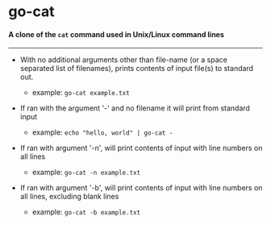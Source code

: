 # go-cat

#### A clone of the `cat` command used in Unix/Linux command lines

---

- With no additional arguments other than file-name (or a space separated list of filenames), prints contents of input file(s) to standard out.

  - example: `go-cat example.txt`

- If ran with the argument '-' and no filename it will print from standard input

  - example: `echo "hello, world" | go-cat -`

- If ran with argument '-n', will print contents of input with line numbers on all lines

  - example: `go-cat -n example.txt`

- If ran with argument '-b', will print contents of input with line numbers on all lines, excluding blank lines

  - example: `go-cat -b example.txt`
